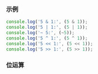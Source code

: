 ### 示例
```javascript
console.log('5 & 1:', (5 & 1));
console.log('5 | 1:', (5 | 1));
console.log('~ 5:', (~5));
console.log('5 ^ 1:', (5 ^ 1));
console.log('5 << 1:', (5 << 1));
console.log('5 >> 1:', (5 >> 1));
```

### 位运算

